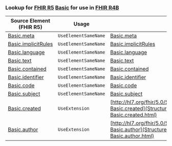 ### Lookup for [FHIR R5](https://hl7.org/fhir/R5/) [Basic](https://hl7.org/fhir/R5/Basic.html) for use in [FHIR R4B](https://hl7.org/fhir/R4B/)

| Source Element (FHIR R5) | Usage | Target |
| -------------- | ----- | ------ |
| [Basic.meta](https://hl7.org/fhir/R5/Basic.html#resource) | `UseElementSameName` | [Basic.meta](https://hl7.org/fhir/R4B/Basic.html#resource) |
| [Basic.implicitRules](https://hl7.org/fhir/R5/Basic.html#resource) | `UseElementSameName` | [Basic.implicitRules](https://hl7.org/fhir/R4B/Basic.html#resource) |
| [Basic.language](https://hl7.org/fhir/R5/Basic.html#resource) | `UseElementSameName` | [Basic.language](https://hl7.org/fhir/R4B/Basic.html#resource) |
| [Basic.text](https://hl7.org/fhir/R5/Basic.html#resource) | `UseElementSameName` | [Basic.text](https://hl7.org/fhir/R4B/Basic.html#resource) |
| [Basic.contained](https://hl7.org/fhir/R5/Basic.html#resource) | `UseElementSameName` | [Basic.contained](https://hl7.org/fhir/R4B/Basic.html#resource) |
| [Basic.identifier](https://hl7.org/fhir/R5/Basic.html#resource) | `UseElementSameName` | [Basic.identifier](https://hl7.org/fhir/R4B/Basic.html#resource) |
| [Basic.code](https://hl7.org/fhir/R5/Basic.html#resource) | `UseElementSameName` | [Basic.code](https://hl7.org/fhir/R4B/Basic.html#resource) |
| [Basic.subject](https://hl7.org/fhir/R5/Basic.html#resource) | `UseElementSameName` | [Basic.subject](https://hl7.org/fhir/R4B/Basic.html#resource) |
| [Basic.created](https://hl7.org/fhir/R5/Basic.html#resource) | `UseExtension` | [http://hl7.org/fhir/5.0/StructureDefinition/extension-Basic.created](StructureDefinition-ext-R5-Basic.created.html) |
| [Basic.author](https://hl7.org/fhir/R5/Basic.html#resource) | `UseExtension` | [http://hl7.org/fhir/5.0/StructureDefinition/extension-Basic.author](StructureDefinition-ext-R5-Basic.author.html) |
